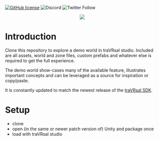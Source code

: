 [![GitHub license](https://img.shields.io/badge/license-MIT-blue.svg)](https://raw.githubusercontent.com/WetzoldStudios/traVRsal-worlds/master/LICENSE.md)
![Discord](https://img.shields.io/discord/653315487437946880)
![Twitter Follow](https://img.shields.io/twitter/follow/traVRsal_Robert?style=flat-square)

<p align="center">
  <img src="https://github.com/WetzoldStudios/traVRsal-sdk/raw/master/Editor/Images/travrsal-300.png">
</p>

# Introduction

Clone this repository to explore a demo world in traVRsal studio. Included are all assets, world and zone files, custom prefabs and whatever else is required to get the full experience.

The demo world show-cases many of the available feature, illustrates important concepts and can be leveraged as a source for inspiration or copy/paste.

It is constantly updated to match the newest release of the [traVRsal SDK](https://github.com/WetzoldStudios/traVRsal-sdk).

# Setup

* clone
* open (in the same or newer patch version of) Unity and package once
* load with traVRsal studio
